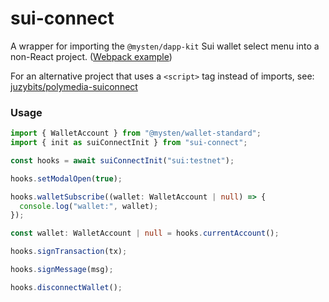 # sui-connect

A wrapper for importing the `@mysten/dapp-kit` Sui wallet select menu into a non-React project. ([Webpack example](https://github.com/ronanyeah/elm-webpack))

For an alternative project that uses a `<script>` tag instead of imports, see: [juzybits/polymedia-suiconnect](https://github.com/juzybits/polymedia-suiconnect)

### Usage
```ts
import { WalletAccount } from "@mysten/wallet-standard";
import { init as suiConnectInit } from "sui-connect";

const hooks = await suiConnectInit("sui:testnet");

hooks.setModalOpen(true);

hooks.walletSubscribe((wallet: WalletAccount | null) => {
  console.log("wallet:", wallet);
});

const wallet: WalletAccount | null = hooks.currentAccount();

hooks.signTransaction(tx);

hooks.signMessage(msg);

hooks.disconnectWallet();
```